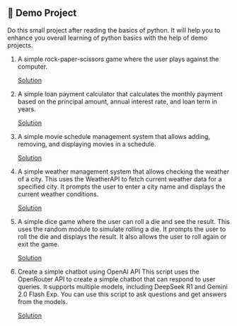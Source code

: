 ## 🧠 Demo Project

Do this small project after reading the basics of python. It will help you to enhance you overall learning of python basics with the help of demo projects.

1. A simple rock-paper-scissors game where the user plays against the computer.    

    [Solution](https://github.com/riteshsingh84/python/blob/main/Basics/DemoProject/01_rock_paper_scissors_game.py)

2. A simple loan payment calculator that calculates the monthly payment based on the principal amount, annual interest rate, and loan term in years.

    [Solution](https://github.com/riteshsingh84/python/blob/main/Basics/DemoProject/02_loan_pay_cal.py)

3. A simple movie schedule management system that allows adding, removing, and displaying movies in a schedule.

    [Solution](https://github.com/riteshsingh84/python/blob/main/Basics/DemoProject/03_movie_schedule.py)

4. A simple weather management system that allows checking the weather of a city.
    This uses the WeatherAPI to fetch current weather data for a specified city.
    It prompts the user to enter a city name and displays the current weather conditions.

    [Solution](https://github.com/riteshsingh84/python/blob/main/Basics/DemoProject/04_city_weather.py)


5. A simple dice game where the user can roll a die and see the result.
    This uses the random module to simulate rolling a die.
    It prompts the user to roll the die and displays the result.
    It also allows the user to roll again or exit the game.

    [Solution](https://github.com/riteshsingh84/python/blob/main/Basics/DemoProject/05_dice_game.py)

6. Create a simple chatbot using OpenAI API
    This script uses the OpenRouter API to create a simple chatbot that can respond to user queries.
    It supports multiple models, including DeepSeek R1 and Gemini 2.0 Flash Exp.
    You can use this script to ask questions and get answers from the models.   

    [Solution](https://github.com/riteshsingh84/python/blob/main/Basics/DemoProject/06_custom_chatbot.py)

